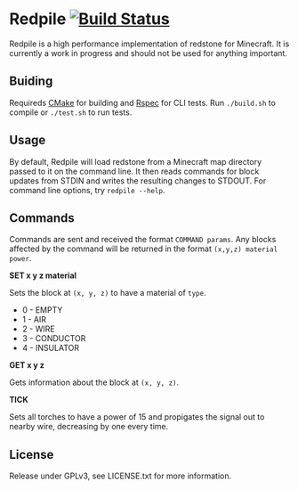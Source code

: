 Redpile [![Build Status](https://travis-ci.org/Nullreff/redpile.svg?branch=master)](https://travis-ci.org/Nullreff/redpile)
=======

Redpile is a high performance implementation of redstone for Minecraft.  It is currently a work in progress and should not be used for anything important.

Buiding
-------

Requireds [CMake](http://www.cmake.org/) for building and [Rspec](http://rspec.info/) for CLI tests.  Run `./build.sh` to compile or `./test.sh` to run tests.

Usage
-----

By default, Redpile will load redstone from a Minecraft map directory passed to it on the command line.  It then reads commands for block updates from STDIN and writes the resulting changes to STDOUT.  For command line options, try `redpile --help`.

Commands
--------

Commands are sent and received the format `COMMAND params`.  Any blocks affected by the command will be returned in the format `(x,y,z) material power`.

**SET x y z material**

Sets the block at `(x, y, z)` to have a material of `type`.

* 0 - EMPTY
* 1 - AIR
* 2 - WIRE
* 3 - CONDUCTOR
* 4 - INSULATOR

**GET x y z**

Gets information about the block at `(x, y, z)`.

**TICK**

Sets all torches to have a power of 15 and propigates the signal out to nearby wire, decreasing by one every time.

License
-------

Release under GPLv3, see LICENSE.txt for more information.
